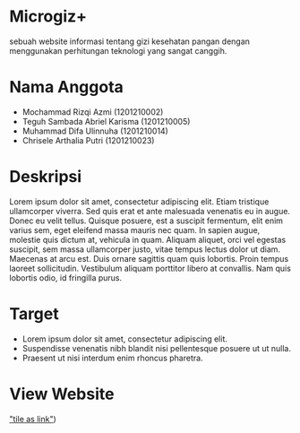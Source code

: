 # Microgiz+
sebuah website informasi tentang gizi kesehatan pangan dengan menggunakan perhitungan teknologi yang sangat canggih.
# Nama Anggota
* Mochammad Rizqi Azmi (1201210002)
* Teguh Sambada Abriel Karisma (1201210005)
* Muhammad Difa Ulinnuha (1201210014)
* Chrisele Arthalia Putri (1201210023)
# Deskripsi
Lorem ipsum dolor sit amet, consectetur adipiscing elit. Etiam tristique ullamcorper viverra. Sed quis erat et ante malesuada venenatis eu in augue. Donec eu velit tellus. Quisque posuere, est a suscipit fermentum, elit enim varius sem, eget eleifend massa mauris nec quam. In sapien augue, molestie quis dictum at, vehicula in quam. Aliquam aliquet, orci vel egestas suscipit, sem massa ullamcorper justo, vitae tempus lectus dolor ut diam. Maecenas at arcu est. Duis ornare sagittis quam quis lobortis. Proin tempus laoreet sollicitudin. Vestibulum aliquam porttitor libero at convallis. Nam quis lobortis odio, id fringilla purus.
# Target
* Lorem ipsum dolor sit amet, consectetur adipiscing elit.
* Suspendisse venenatis nibh blandit nisi pellentesque posuere ut ut nulla.
* Praesent ut nisi interdum enim rhoncus pharetra.
# View Website
["tile as link"](https://www.youtube.com/watch?v=uvTcd-VlM64))
